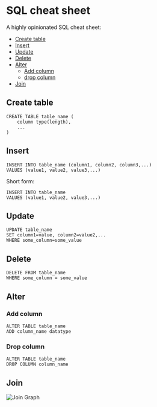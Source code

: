 # SQL cheat sheet

A highly opinionated SQL cheat sheet:

* [Create table](#create-table)
* [Insert](#insert)
* [Update](#update)
* [Delete](#delete)
* [Alter](#alter)
  * [Add column](#add-column)
  * [drop column](#drop-column)
* [Join](#join)

## Create table

```
CREATE TABLE table_name (
    column type(length),
    ...
)
```

## Insert

    INSERT INTO table_name (column1, column2, column3,...)
    VALUES (value1, value2, value3,...)

Short form:

    INSERT INTO table_name
    VALUES (value1, value2, value3,...)

## Update

    UPDATE table_name
    SET column1=value, column2=value2,...
    WHERE some_column=some_value

## Delete

    DELETE FROM table_name
    WHERE some_column = some_value

## Alter

### Add column

    ALTER TABLE table_name
    ADD column_name datatype

### Drop column

    ALTER TABLE table_name
    DROP COLUMN column_name

## Join

![Join Graph](http://stevestedman.com/wp-content/uploads/MySqlJoinTypesThumbnail-774x1024.png)
